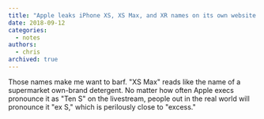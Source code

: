 ```yaml
---
title: "Apple leaks iPhone XS, XS Max, and XR names on its own website - The Verge"
date: 2018-09-12
categories:
  - notes
authors:
  - chris
archived: true
---
```


Those names make me want to barf. "XS Max" reads like the name of a supermarket own-brand detergent. No matter how often Apple execs pronounce it as "Ten S" on the livestream, people out in the real world will pronounce it "ex S," which is perilously close to "excess."
